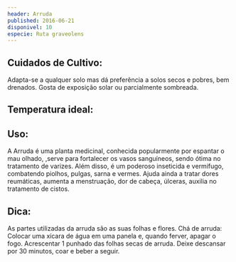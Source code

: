 ```yaml
---
header: Arruda 
published: 2016-06-21
disponivel: 10
especie: Ruta graveolens
---
```



## Cuidados de Cultivo:

Adapta-se a qualquer solo mas dá preferência a solos secos e pobres, bem drenados.
Gosta de exposição solar ou parcialmente sombreada.
 

## Temperatura ideal:


## Uso:

A Arruda é uma planta medicinal, conhecida popularmente por espantar o mau olhado, 
,serve para fortalecer os vasos sanguíneos, sendo ótima no tratamento de varizes.
 Além disso, é um poderoso inseticida e vermifugo, combatendo piolhos, pulgas, sarna e vermes. 
 Ajuda ainda a tratar dores reumáticas, aumenta a menstruação, dor de cabeça, úlceras, auxilia no
 tratamento de cistos.
 
 ## Dica:
 
As partes utilizadas da arruda são as suas folhas e flores.
Chá de arruda: Colocar uma xícara de água em uma panela e, quando ferver, apagar o fogo.
 Acrescentar 1 punhado das folhas secas de arruda. Deixe descansar por 30 minutos, coar e beber a seguir.